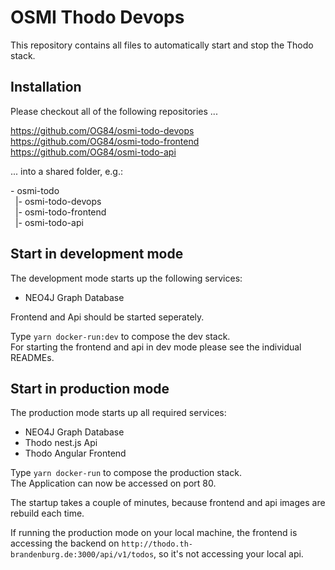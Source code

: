 # OSMI Thodo Devops

This repository contains all files to automatically start and stop the Thodo stack.

## Installation

Please checkout all of the following repositories ...

https://github.com/OG84/osmi-todo-devops  
https://github.com/OG84/osmi-todo-frontend  
https://github.com/OG84/osmi-todo-api  

... into a shared folder, e.g.:

\- osmi-todo  
&nbsp;&nbsp;|- osmi-todo-devops  
&nbsp;&nbsp;|- osmi-todo-frontend  
&nbsp;&nbsp;|- osmi-todo-api  

## Start in development mode

The development mode starts up the following services:

- NEO4J Graph Database

Frontend and Api should be started seperately.

Type `yarn docker-run:dev` to compose the dev stack.  
For starting the frontend and api in dev mode please see the individual READMEs.

## Start in production mode

The production mode starts up all required services:

- NEO4J Graph Database
- Thodo nest.js Api
- Thodo Angular Frontend

Type `yarn docker-run` to compose the production stack.  
The Application can now be accessed on port 80.

The startup takes a couple of minutes, because frontend and api images are rebuild each time.

If running the production mode on your local machine, the frontend is accessing the backend on `http://thodo.th-brandenburg.de:3000/api/v1/todos`, so it's not accessing your local api.